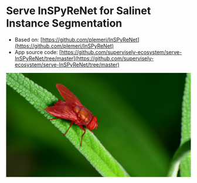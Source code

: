 # Serve InSPyReNet for Salinet Instance Segmentation

- Based on: [https://github.com/plemeri/InSPyReNet](https://github.com/plemeri/InSPyReNet)
- App source code: [https://github.com/supervisely-ecosystem/serve-InSPyReNet/tree/master](https://github.com/supervisely-ecosystem/serve-InSPyReNet/tree/master)

![prediction](https://raw.githubusercontent.com/supervisely-ecosystem/serve-InSPyReNet/master/demo_data/image_03_prediction.jpg)